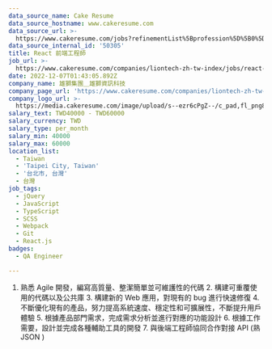 ```yaml
---
data_source_name: Cake Resume
data_source_hostname: www.cakeresume.com
data_source_url: >-
  https://www.cakeresume.com/jobs?refinementList%5Bprofession%5D%5B0%5D=engineering_qa-engineer&refinementList%5Bsalary_type%5D=per_month&refinementList%5Bsalary_currency%5D=TWD&range%5Bsalary_range%5D%5Bmax%5D=600000
data_source_internal_id: '50305'
title: React 前端工程師
job_url: >-
  https://www.cakeresume.com/companies/liontech-zh-tw-index/jobs/react-front-end-engineer-7244c2
date: 2022-12-07T01:43:05.892Z
company_name: 雄獅集團＿雄獅資訊科技
company_page_url: 'https://www.cakeresume.com/companies/liontech-zh-tw-index'
company_logo_url: >-
  https://media.cakeresume.com/image/upload/s--ezr6cPgZ--/c_pad,fl_png8,h_200,w_200/v1673063017/ffzgml57krwsdnic35p9.png
salary_text: TWD40000 - TWD60000
salary_currency: TWD
salary_type: per_month
salary_min: 40000
salary_max: 60000
location_list:
  - Taiwan
  - 'Taipei City, Taiwan'
  - '台北市, 台灣'
  - 台灣
job_tags:
  - jQuery
  - JavaScript
  - TypeScript
  - SCSS
  - Webpack
  - Git
  - React.js
badges:
  - QA Engineer

---
```


1. 熟悉 Agile 開發，編寫高質量、整潔簡單並可維護性的代碼 2. 構建可重覆使用的代碼以及公共庫 3. 構建新的 Web 應用，對現有的 bug 進行快速修復 4. 不斷優化現有的產品，努力提高系統速度、穩定性和可擴展性，不斷提升用戶體驗 5. 根據產品部門需求，完成需求分析並進行對應的功能設計 6. 根據工作需要，設計並完成各種輔助工具的開發 7. 與後端工程師協同合作對接 API (熟 JSON )